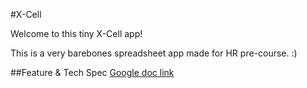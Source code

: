 #X-Cell

Welcome to this tiny X-Cell app!

This is a very barebones spreadsheet app made for HR pre-course. :)

##Feature & Tech Spec
[Google doc link](https://docs.google.com/document/d/1ei4RVjbULNl-boutrHSabgM7OneSCZSipueQ2adxwUc/edit?usp=sharing)
